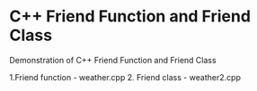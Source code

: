 # C++ Friend Function and Friend Class
Demonstration of C++ Friend Function and Friend Class

1.Friend function - weather.cpp
2. Friend class   - weather2.cpp
